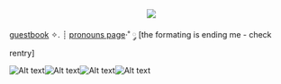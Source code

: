  
<center>
   <img src="https://media.discordapp.net/attachments/706801955845963799/1216463559689764948/Untitled331_20240310211146.png?ex=66007af9&is=65ee05f9&hm=ac9dc1b53ede47df1aae551e757b718dcb89bc34d3b4d194ccfd403d009d10b0&=&format=webp&quality=lossless&width=437&height=437">
   </center>
<p align="center">
  
[guestbook](https://sentient-fool.123guestbook.com/#) ✧. ┊ [pronouns page](https://en.pronouns.page/@junes.fool)·˚ ༘ [the formating is ending me - check rentry]
   </p>

 ![Alt text](https://stampscollection.carrd.co/assets/images/gallery03/3e11b124.png?v=dee451ae)![Alt text](https://y2k.neocities.org/stamps/tumblr_inline_pe6m1eOJzH1v11djx_1280.png)![Alt text](https://y2k.neocities.org/stamps/tumblr_inline_okvwdjW9Rs1rv0j40_500.jpg)![Alt text](https://paleking.carrd.co/assets/images/gallery18/411e1bea.png?v26071698921061)
